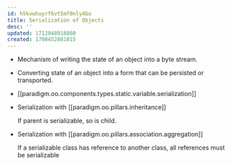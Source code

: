 ```yaml
---
id: h5kvwhuyrf6vt5mf0nly4bo
title: Serialization of Objects
desc: ''
updated: 1712948918860
created: 1708452881015
---
```



- Mechanism of writing the state of an object into a byte stream.
- Converting state of an object into a form that can be persisted or transported.
- [[paradigm.oo.components.types.static.variable.serialization]]
- Serialization with [[paradigm.oo.pillars.inheritance]]

    If parent is serializable, so is child.

- Serialization with [[paradigm.oo.pillars.association.aggregation]]

    If a serializable class has reference to another class, all references must be serializable
